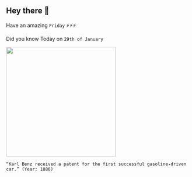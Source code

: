 ## Hey there 👋
Have an amazing `Friday` ⚡⚡⚡

Did you know Today on `29th of January`
 
 [<img src="https://heartthatvroom.files.wordpress.com/2017/10/benz.jpg?w=640" width="300" />](https://www.daimler.com/company/tradition/company-history/1885-1886.html#:~:text=On%20January%2029%2C%201886%2C%20Carl,birth%20certificate%20of%20the%20automobile.) 
 ```
“Karl Benz received a patent for the first successful gasoline-driven car.” (Year: 1886)
```

